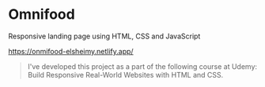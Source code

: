 # Omnifood
Responsive landing page using HTML, CSS and JavaScript

https://onmifood-elsheimy.netlify.app/

> I've developed this project as a part of the following course at Udemy: Build Responsive Real-World Websites with HTML and CSS.
